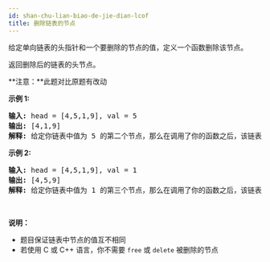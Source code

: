 ```yaml
---
id: shan-chu-lian-biao-de-jie-dian-lcof
title: 删除链表的节点
---
```

给定单向链表的头指针和一个要删除的节点的值，定义一个函数删除该节点。

返回删除后的链表的头节点。

**注意：**此题对比原题有改动

**示例 1:**


<pre><strong>输入:</strong> head = [4,5,1,9], val = 5<br/><strong>输出:</strong> [4,1,9]<br/><strong>解释: </strong>给定你链表中值为 5 的第二个节点，那么在调用了你的函数之后，该链表应变为 4 -&gt; 1 -&gt; 9.<br/></pre>

**示例 2:**


<pre><strong>输入:</strong> head = [4,5,1,9], val = 1<br/><strong>输出:</strong> [4,5,9]<br/><strong>解释: </strong>给定你链表中值为 1 的第三个节点，那么在调用了你的函数之后，该链表应变为 4 -&gt; 5 -&gt; 9.<br/></pre>

 

**说明：**


- 题目保证链表中节点的值互不相同
- 若使用 C 或 C++ 语言，你不需要 <code>free</code> 或 <code>delete</code> 被删除的节点
